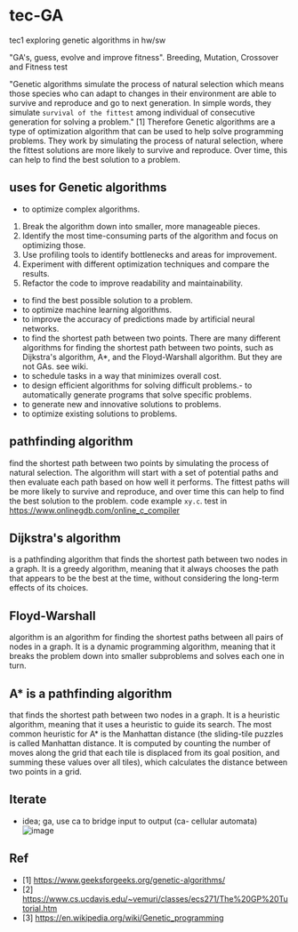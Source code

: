 # tec-GA
tec1 exploring genetic algorithms in hw/sw



"GA's, guess, evolve and improve fitness". Breeding, Mutation, Crossover and Fitness test

"Genetic algorithms simulate the process of natural selection which means those species who can adapt to changes in their environment are able to survive and reproduce and go to next generation. In simple words, they simulate `survival of the fittest` among individual of consecutive generation for solving a problem." [1]
Therefore Genetic algorithms are a type of optimization algorithm that can be used to help solve programming problems. They work by simulating the process of natural selection, where the fittest solutions are more likely to survive and reproduce. Over time, this can help to find the best solution to a problem.


## uses for Genetic algorithms
- to optimize complex algorithms.
1. Break the algorithm down into smaller, more manageable pieces.
2. Identify the most time-consuming parts of the algorithm and focus on optimizing those.
3. Use profiling tools to identify bottlenecks and areas for improvement.
4. Experiment with different optimization techniques and compare the results.
5. Refactor the code to improve readability and maintainability.
- to find the best possible solution to a problem.
- to optimize machine learning algorithms.
- to improve the accuracy of predictions made by artificial neural networks.
- to find the shortest path between two points.
There are many different algorithms for finding the shortest path between two points, such as Dijkstra's algorithm, A*, and the Floyd-Warshall algorithm. But they are not GAs. see wiki.
- to schedule tasks in a way that minimizes overall cost.
- to design efficient algorithms for solving difficult problems.- to automatically generate programs that solve specific problems.
- to generate new and innovative solutions to problems.
- to optimize existing solutions to problems.

## pathfinding algorithm
find the shortest path between two points
by simulating the process of natural selection. The algorithm will start with a set of potential paths and then evaluate each path based on how well it performs. The fittest paths will be more likely to survive and reproduce, and over time this can help to find the best solution to the problem. code example `xy.c`. test in https://www.onlinegdb.com/online_c_compiler


 

## Dijkstra's algorithm 
is a pathfinding algorithm that finds the shortest path between two nodes in a graph. It is a greedy algorithm, meaning that it always chooses the path that appears to be the best at the time, without considering the long-term effects of its choices.

## Floyd-Warshall 
algorithm is an algorithm for finding the shortest paths between all pairs of nodes in a graph. It is a dynamic programming algorithm, meaning that it breaks the problem down into smaller subproblems and solves each one in turn.

## A* is a pathfinding algorithm 
that finds the shortest path between two nodes in a graph. It is a heuristic algorithm, meaning that it uses a heuristic to guide its search. The most common heuristic for A* is the Manhattan distance (the sliding-tile puzzles is called Manhattan distance. It is computed by counting the number of moves along the grid that each tile is displaced from its goal position, and summing these values over all tiles), which calculates the distance between two points in a grid.


## Iterate
- idea; ga, use ca to bridge input to output (ca- cellular automata) 
![image](https://user-images.githubusercontent.com/58069246/216305631-eb4f0de3-b976-4747-a0b6-792ac0069dc9.png)



## Ref
- [1] https://www.geeksforgeeks.org/genetic-algorithms/
- [2] https://www.cs.ucdavis.edu/~vemuri/classes/ecs271/The%20GP%20Tutorial.htm
- [3] https://en.wikipedia.org/wiki/Genetic_programming
